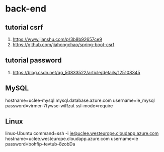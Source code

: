 # back-end

## tutorial csrf
1. https://www.jianshu.com/p/3b8b92657ce9 
2. https://github.com/jiahongchao/spring-boot-csrf
## tutorial password
1. https://blog.csdn.net/qq_50833522/article/details/125108345


## MySQL
hostname=uclee-mysql.mysql.database.azure.com
username=ie_mysql
password=virmer-7fywse-wiRzut
ssl-mode=require


## Linux
linux-Ubuntu
command=ssh -i <private key path> ie@uclee.westeurope.cloudapp.azure.com
hostname=uclee.westeurope.cloudapp.azure.com
username=ie
password=bohfip-tevtub-8zobDa